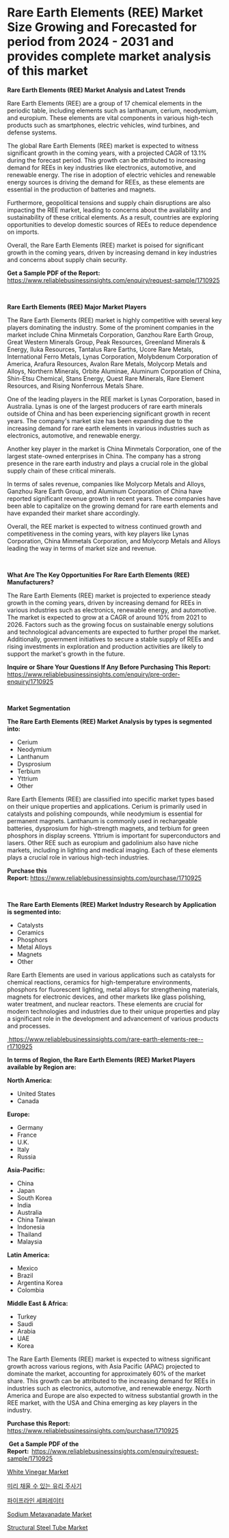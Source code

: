 <p><h1>Rare Earth Elements (REE) Market Size Growing and Forecasted for period from 2024 - 2031 and provides complete market analysis of this market</h1></p><p><strong>Rare Earth Elements (REE) Market Analysis and Latest Trends</strong></p>
<p><p>Rare Earth Elements (REE) are a group of 17 chemical elements in the periodic table, including elements such as lanthanum, cerium, neodymium, and europium. These elements are vital components in various high-tech products such as smartphones, electric vehicles, wind turbines, and defense systems.</p><p>The global Rare Earth Elements (REE) market is expected to witness significant growth in the coming years, with a projected CAGR of 13.1% during the forecast period. This growth can be attributed to increasing demand for REEs in key industries like electronics, automotive, and renewable energy. The rise in adoption of electric vehicles and renewable energy sources is driving the demand for REEs, as these elements are essential in the production of batteries and magnets.</p><p>Furthermore, geopolitical tensions and supply chain disruptions are also impacting the REE market, leading to concerns about the availability and sustainability of these critical elements. As a result, countries are exploring opportunities to develop domestic sources of REEs to reduce dependence on imports.</p><p>Overall, the Rare Earth Elements (REE) market is poised for significant growth in the coming years, driven by increasing demand in key industries and concerns about supply chain security.</p></p>
<p><strong>Get a Sample PDF of the Report:&nbsp;</strong> <a href="https://www.reliablebusinessinsights.com/enquiry/request-sample/1710925">https://www.reliablebusinessinsights.com/enquiry/request-sample/1710925</a></p>
<p>&nbsp;</p>
<p><strong>Rare Earth Elements (REE) Major Market Players</strong></p>
<p><p>The Rare Earth Elements (REE) market is highly competitive with several key players dominating the industry. Some of the prominent companies in the market include China Minmetals Corporation, Ganzhou Rare Earth Group, Great Western Minerals Group, Peak Resources, Greenland Minerals & Energy, Iluka Resources, Tantalus Rare Earths, Ucore Rare Metals, International Ferro Metals, Lynas Corporation, Molybdenum Corporation of America, Arafura Resources, Avalon Rare Metals, Molycorp Metals and Alloys, Northern Minerals, Orbite Aluminae, Aluminum Corporation of China, Shin-Etsu Chemical, Stans Energy, Quest Rare Minerals, Rare Element Resources, and Rising Nonferrous Metals Share.</p><p>One of the leading players in the REE market is Lynas Corporation, based in Australia. Lynas is one of the largest producers of rare earth minerals outside of China and has been experiencing significant growth in recent years. The company's market size has been expanding due to the increasing demand for rare earth elements in various industries such as electronics, automotive, and renewable energy.</p><p>Another key player in the market is China Minmetals Corporation, one of the largest state-owned enterprises in China. The company has a strong presence in the rare earth industry and plays a crucial role in the global supply chain of these critical minerals.</p><p>In terms of sales revenue, companies like Molycorp Metals and Alloys, Ganzhou Rare Earth Group, and Aluminum Corporation of China have reported significant revenue growth in recent years. These companies have been able to capitalize on the growing demand for rare earth elements and have expanded their market share accordingly.</p><p>Overall, the REE market is expected to witness continued growth and competitiveness in the coming years, with key players like Lynas Corporation, China Minmetals Corporation, and Molycorp Metals and Alloys leading the way in terms of market size and revenue.</p></p>
<p>&nbsp;</p>
<p><strong>What Are The Key Opportunities For Rare Earth Elements (REE) Manufacturers?</strong></p>
<p><p>The Rare Earth Elements (REE) market is projected to experience steady growth in the coming years, driven by increasing demand for REEs in various industries such as electronics, renewable energy, and automotive. The market is expected to grow at a CAGR of around 10% from 2021 to 2026. Factors such as the growing focus on sustainable energy solutions and technological advancements are expected to further propel the market. Additionally, government initiatives to secure a stable supply of REEs and rising investments in exploration and production activities are likely to support the market's growth in the future.</p></p>
<p><strong>Inquire or Share Your Questions If Any Before Purchasing This Report:</strong> <a href="https://www.reliablebusinessinsights.com/enquiry/pre-order-enquiry/1710925">https://www.reliablebusinessinsights.com/enquiry/pre-order-enquiry/1710925</a></p>
<p>&nbsp;</p>
<p><strong>Market Segmentation</strong></p>
<p><strong>The Rare Earth Elements (REE) Market Analysis by types is segmented into:</strong></p>
<p><ul><li>Cerium</li><li>Neodymium</li><li>Lanthanum</li><li>Dysprosium</li><li>Terbium</li><li>Yttrium</li><li>Other</li></ul></p>
<p><p>Rare Earth Elements (REE) are classified into specific market types based on their unique properties and applications. Cerium is primarily used in catalysts and polishing compounds, while neodymium is essential for permanent magnets. Lanthanum is commonly used in rechargeable batteries, dysprosium for high-strength magnets, and terbium for green phosphors in display screens. Yttrium is important for superconductors and lasers. Other REE such as europium and gadolinium also have niche markets, including in lighting and medical imaging. Each of these elements plays a crucial role in various high-tech industries.</p></p>
<p><strong>Purchase this Report:&nbsp;</strong><a href="https://www.reliablebusinessinsights.com/purchase/1710925">https://www.reliablebusinessinsights.com/purchase/1710925</a></p>
<p>&nbsp;</p>
<p><strong>The Rare Earth Elements (REE) Market Industry Research by Application is segmented into:</strong></p>
<p><ul><li>Catalysts</li><li>Ceramics</li><li>Phosphors</li><li>Metal Alloys</li><li>Magnets</li><li>Other</li></ul></p>
<p><p>Rare Earth Elements are used in various applications such as catalysts for chemical reactions, ceramics for high-temperature environments, phosphors for fluorescent lighting, metal alloys for strengthening materials, magnets for electronic devices, and other markets like glass polishing, water treatment, and nuclear reactors. These elements are crucial for modern technologies and industries due to their unique properties and play a significant role in the development and advancement of various products and processes.</p></p>
<p><a href="https://www.reliablebusinessinsights.com/rare-earth-elements-ree--r1710925">&nbsp;https://www.reliablebusinessinsights.com/rare-earth-elements-ree--r1710925</a></p>
<p><strong>In terms of Region, the Rare Earth Elements (REE) Market Players available by Region are:</strong></p>
<p>
    <p> <strong> North America: </strong>
        <ul>
            <li>United States</li>
            <li>Canada</li>
        </ul>
        </p> 
    <p> <strong> Europe: </strong>
        <ul>
            <li>Germany</li>
            <li>France</li>
            <li>U.K.</li>
            <li>Italy</li>
            <li>Russia</li>
        </ul>
        </p> 
    <p> <strong> Asia-Pacific: </strong>
        <ul>
            <li>China</li>
            <li>Japan</li>
            <li>South Korea</li>
            <li>India</li>
            <li>Australia</li>
            <li>China Taiwan</li>
            <li>Indonesia</li>
            <li>Thailand</li>
            <li>Malaysia</li>
        </ul>
        </p> 
    <p> <strong> Latin America: </strong>
        <ul>
            <li>Mexico</li>
            <li>Brazil</li>
            <li>Argentina Korea</li>
            <li>Colombia</li>
        </ul>
        </p> 
    <p> <strong> Middle East & Africa: </strong>
        <ul>
            <li>Turkey</li>
            <li>Saudi</li>
            <li>Arabia</li>
            <li>UAE</li>
            <li>Korea</li>
        </ul>
    </p>
    </p>
<p><p>The Rare Earth Elements (REE) market is expected to witness significant growth across various regions, with Asia Pacific (APAC) projected to dominate the market, accounting for approximately 60% of the market share. This growth can be attributed to the increasing demand for REEs in industries such as electronics, automotive, and renewable energy. North America and Europe are also expected to witness substantial growth in the REE market, with the USA and China emerging as key players in the industry.</p></p>
<p><strong>Purchase this Report: </strong><a href="https://www.reliablebusinessinsights.com/purchase/1710925">https://www.reliablebusinessinsights.com/purchase/1710925</a></p>
<p>&nbsp;<strong>Get a Sample PDF of the Report:&nbsp;&nbsp;</strong><a href="https://www.reliablebusinessinsights.com/enquiry/request-sample/1710925">https://www.reliablebusinessinsights.com/enquiry/request-sample/1710925</a></p>
<p><strong></strong></p>
<p><p><a href="https://issuu.com/reportprime-2/docs/white-vinegar-market-size-2030.pptx">White Vinegar Market</a></p><p><a href="https://medium.com/@howaoole34545/%EC%82%AC%EC%A0%84-%EC%B1%84%EC%9B%80%EC%8B%9D-%EC%9C%A0%EB%A6%AC-%EC%A3%BC%EC%82%AC%EA%B8%B0-%EC%8B%9C%EC%9E%A5-%EB%B6%84%EC%84%9D-%EA%B8%80%EB%A1%9C%EB%B2%8C-%EC%82%B0%EC%97%85-%EC%A0%84%EB%A7%9D-%EB%B0%8F-%EC%98%88%EC%B8%A1-2024%EB%85%84%EB%B6%80%ED%84%B0-2031%EB%85%84%EA%B9%8C%EC%A7%80-f901759c38e7">미리 채울 수 있는 유리 주사기</a></p><p><a href="https://github.com/Nicolasrown5/Market-Research-Report-List-1/blob/main/4950915110369.md">파이프라인 세퍼레이터</a></p><p><a href="https://github.com/ChiragRP21/Market-Research-Report-List-5/blob/main/sodium-metavanadate-market.md">Sodium Metavanadate Market</a></p><p><a href="https://github.com/DarrenSipes1990/Market-Research-Report-List-1/blob/main/structural-steel-tube-market.md">Structural Steel Tube Market</a></p></p>